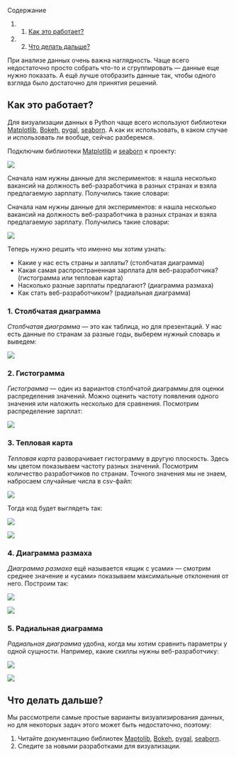 Содержание

1. 1. [Как это работает?](https://blog.skillfactory.ru/5-prostyh-sposobov-vizualizacii-dannyh-na-python-pishem-kod/#как-это-работает)
2. 2. [Что делать дальше?](https://blog.skillfactory.ru/5-prostyh-sposobov-vizualizacii-dannyh-na-python-pishem-kod/#что-делать-дальше)

При анализе данных очень важна наглядность. Чаще всего недостаточно просто собрать что-то и сгруппировать — данные еще нужно показать. А ещё лучше отобразить данные так, чтобы одного взгляда было достаточно для принятия решений.
## Как это работает?

Для визуализации данных в Python чаще всего используют библиотеки [Matplotlib](https://blog.skillfactory.ru/glossary/matplotlib/), [Bokeh](https://bokeh.pydata.org/en/latest/), [pygal](http://www.pygal.org/en/latest/index.html), [seaborn](https://seaborn.pydata.org/). А как их использовать, в каком случае и использовать ли вообще, сейчас разберемся.

Подключим библиотеки [Matplotlib](https://mode.com/python-tutorial/libraries/matplotlib/) и [seaborn](https://seaborn.pydata.org/) к проекту:

![](https://blog.skillfactory.ru/wp-content/uploads/2023/03/carbon-10.png)

Сначала нам нужны данные для экспериментов: я нашла несколько вакансий на должность веб-разработчика в разных странах и взяла предлагаемую зарплату. Получились такие словари:

Сначала нам нужны данные для экспериментов: я нашла несколько вакансий на должность веб-разработчика в разных странах и взяла предлагаемую зарплату. Получились такие словари:

![](https://blog.skillfactory.ru/wp-content/uploads/2023/03/carbon-11-486x1024.png)

Теперь нужно решить что именно мы хотим узнать:

- Какие у нас есть страны и заплаты? (столбчатая диаграмма)
- Какая самая распространенная зарплата для веб-разработчика? (гистограмма или тепловая карта)
- Насколько разные зарплаты предлагают? (диаграмма размаха)
- Как стать веб-разработчиком? (радиальная диаграмма)

### 1. Столбчатая диаграмма

_Столбчатая диаграмма_ — это как таблица, но для презентаций. У нас есть данные по странам за разные годы, выберем нужный словарь и выведем:

![](https://blog.skillfactory.ru/wp-content/uploads/2023/03/carbon-12-1024x443.png)

### **2. Гистограмма**

_Гистограмма_ — один из вариантов столбчатой диаграммы для оценки распределения значений. Можно оценить частоту появления одного значения или наложить несколько для сравнения. Посмотрим распределение зарплат:

![](https://blog.skillfactory.ru/wp-content/uploads/2023/03/carbon-13.png)

### 3. Тепловая карта

_Тепловая карта_ разворачивает гистограмму в другую плоскость. Здесь мы цветом показываем частоту разных значений. Посмотрим количество разработчиков по странам. Точного значения мы не знаем, набросаем случайные числа в csv-файл:

![](https://blog.skillfactory.ru/wp-content/uploads/2023/03/carbon-14.png)

Тогда код будет выглядеть так:

![](https://blog.skillfactory.ru/wp-content/uploads/2023/03/carbon-15-1024x422.png)

![](https://blog.skillfactory.ru/wp-content/uploads/2023/03/image-5.png)

### 4. Диаграмма размаха

_Диаграмма размаха_ ещё называется «ящик с усами» — смотрим среднее значение и «усами» показываем максимальные отклонения от него. Построим так:

![](https://blog.skillfactory.ru/wp-content/uploads/2023/03/carbon-16-1024x423.png)

![](https://blog.skillfactory.ru/wp-content/uploads/2023/03/image-6.png)

### 5. Радиальная диаграмма

_Радиальная диаграмма_ удобна, когда мы хотим сравнить параметры у одной сущности. Например, какие скиллы нужны веб-разработчику:

![](https://blog.skillfactory.ru/wp-content/uploads/2023/03/carbon-17-783x1024.png)

![](https://blog.skillfactory.ru/wp-content/uploads/2023/03/image-7.png)

## Что делать дальше?

Мы рассмотрели самые простые варианты визуализирования данных, но для некоторых задач этого может быть недостаточно, поэтому:

1. Читайте документацию библиотек [Maptolib](https://mode.com/python-tutorial/libraries/matplotlib/), [Bokeh](https://bokeh.pydata.org/en/latest/), [pygal](http://www.pygal.org/en/latest/index.html), [seaborn](https://seaborn.pydata.org/).
2. Следите за новыми разработками для визуализации.